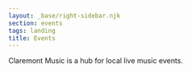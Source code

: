 ```yaml
---
layout: _base/right-sidebar.njk
section: events
tags: landing
title: Events
---
```

Claremont Music is a hub for local live music events.